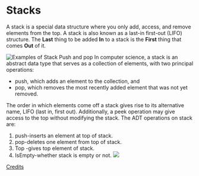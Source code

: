 # Stacks

A stack is a special data structure where you only add, access, and remove elements from the top.  A stack is also known as a last-in first-out (LIFO) structure. The **Last** thing to be added **In** to a stack is the **First** thing that comes **Out** of it.

![Examples of Stack Push and pop](https://upload.wikimedia.org/wikipedia/commons/b/b4/Lifo_stack.png)
In computer science, a stack is an abstract data type that serves as a collection of elements, with two principal operations:

- push, which adds an element to the collection, and
- pop, which removes the most recently added element that was not yet removed.

The order in which elements come off a stack gives rise to its alternative name, LIFO (last in, first out). Additionally, a peek operation may give access to the top without modifying the stack.
The ADT operations on stack are:
1. push-inserts an element at top of stack.
2. pop-deletes one element from top of stack.
3. Top -gives top element of stack.
4. IsEmpty-whether stack is empty or not.
![](https://upload.wikimedia.org/wikipedia/commons/b/b4/Lifo_stack.png)

[Credits](https://en.wikipedia.org/wiki/Stack_(abstract_data_type))
